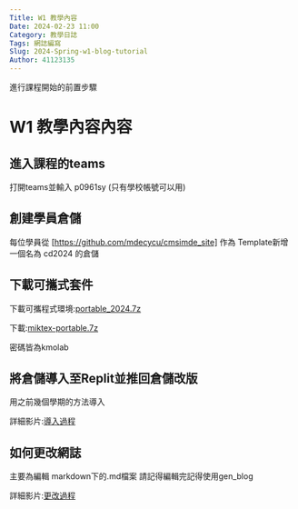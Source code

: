 ```yaml
---
Title: W1 教學內容
Date: 2024-02-23 11:00
Category: 教學日誌
Tags: 網誌編寫
Slug: 2024-Spring-w1-blog-tutorial
Author: 41123135
---
```


進行課程開始的前置步驟

<!-- PELICAN_END_SUMMARY -->

# W1 教學內容內容

## 進入課程的teams
打開teams並輸入 p0961sy (只有學校帳號可以用)

## 創建學員倉儲
每位學員從 [https://github.com/mdecycu/cmsimde_site] 作為 Template新增一個名為 cd2024 的倉儲

[https://github.com/mdecycu/cmsimde_site]:https://github.com/mdecycu/cmsimde_site

## 下載可攜式套件
下載可攜程式環境:[portable_2024.7z]

下載:[miktex-portable.7z]

密碼皆為kmolab

[portable_2024.7z]:http://229.cycu.org/portable_2024.7z
[miktex-portable.7z]:http://229.cycu.org/miktex-portable.7z


## 將倉儲導入至Replit並推回倉儲改版

用之前幾個學期的方法導入

詳細影片:[導入過程]

[導入過程]:https://nfuedu.sharepoint.com/:v:/s/CD2024/EX9MKoo-wWFKvIUFUhREYr8B1aQpaRZc5PqEve44ZXaY_g?e=Z8ey7g

## 如何更改網誌
主要為編輯 markdown下的.md檔案
請記得編輯完記得使用gen_blog

詳細影片:[更改過程]

[更改過程]:https://nfuedu-my.sharepoint.com/:v:/g/personal/yen_nfu_edu_tw/EZMAhRju-rdNrUxk9plOglIBMK2WcO3iL1iK11xipW48Mw?nav=eyJyZWZlcnJhbEluZm8iOnsicmVmZXJyYWxBcHAiOiJPbmVEcml2ZUZvckJ1c2luZXNzIiwicmVmZXJyYWxBcHBQbGF0Zm9ybSI6IldlYiIsInJlZmVycmFsTW9kZSI6InZpZXciLCJyZWZlcnJhbFZpZXciOiJNeUZpbGVzTGlua0NvcHkifX0&e=jogiPc


